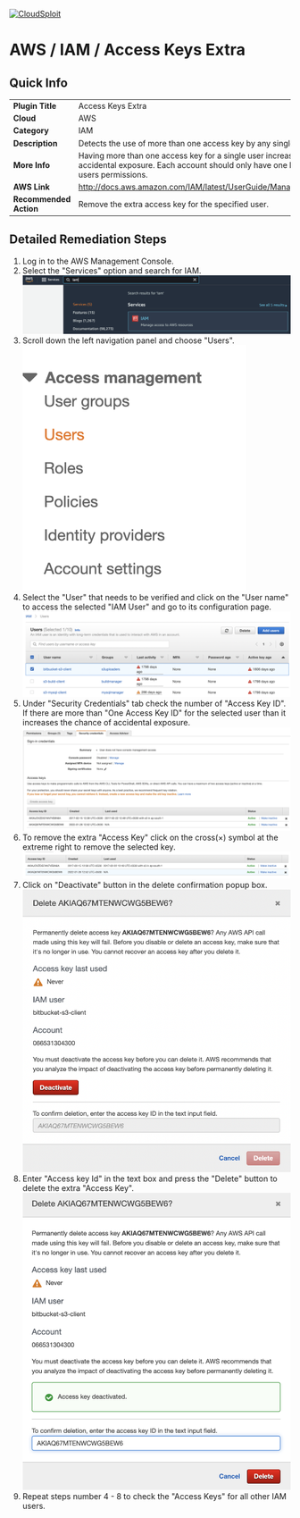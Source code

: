 [![CloudSploit](https://cloudsploit.com/img/logo-new-big-text-100.png "CloudSploit")](https://cloudsploit.com)

# AWS / IAM / Access Keys Extra

## Quick Info

| | |
|-|-|
| **Plugin Title** | Access Keys Extra |
| **Cloud** | AWS |
| **Category** | IAM |
| **Description** | Detects the use of more than one access key by any single user |
| **More Info** | Having more than one access key for a single user increases the chance of accidental exposure. Each account should only have one key that defines the users permissions. |
| **AWS Link** | http://docs.aws.amazon.com/IAM/latest/UserGuide/ManagingCredentials.html |
| **Recommended Action** | Remove the extra access key for the specified user. |

## Detailed Remediation Steps
1. Log in to the AWS Management Console.
2. Select the "Services" option and search for IAM. </br> <img src="/resources/aws/iam/access-keys-extra/step2.png"/>
3. Scroll down the left navigation panel and choose "Users". </br><img src="/resources/aws/iam/access-keys-extra/step3.png"/>
4. Select the "User" that needs to be verified and click on the "User name" to access the selected "IAM User" and go to its configuration page.</br><img src="/resources/aws/iam/access-keys-extra/step4.png"/>
5. Under "Security Credentials" tab check the number of "Access Key ID". If there are more than "One Access Key ID" for the selected user than it increases the chance of accidental exposure.</br><img src="/resources/aws/iam/access-keys-extra/step5.png"/>
6. To remove the extra "Access Key" click on the cross(×) symbol at the extreme right to remove the selected key.</br> <img src="/resources/aws/iam/access-keys-extra/step6.png"/>
7. Click on "Deactivate" button in the delete confirmation popup box.</br><img src="/resources/aws/iam/access-keys-extra/step7.png"/>
8. Enter "Access key Id" in the text box and press the "Delete" button to delete the extra "Access Key".</br><img src="/resources/aws/iam/access-keys-extra/step8.png"/>
9. Repeat steps number 4 - 8 to check the "Access Keys" for all other IAM users.</br>
